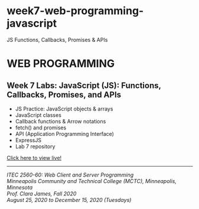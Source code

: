 # week7-web-programming-javascript

JS Functions, Callbacks, Promises &amp; APIs

<h1>WEB PROGRAMMING</h1>

<h2>Week 7 Labs: JavaScript (JS): Functions, Callbacks, Promises, and APIs</h2>

<ul>
  <li>JS Practice: JavaScript objects & arrays</li>
  <li>JavaScript classes</li>
  <li>Callback functions & Arrow notations</li>
  <li>fetch() and promises</li>
  <li>API (Application Programming Interface)</li>
  <li>ExpressJS</li>
  <li>Lab 7 repository</li>
</ul>

<a href="https://myverdict.github.io/week7-web-programming-javascript/index.html">
  Click here to view live!
</a>

<hr />

<p>
  <i>
    ITEC 2560-60: Web Client and Server Programming
    <br />
    Minneapolis Community and Technical College (MCTC), Minneapolis, Minnesota
    <br />
    Prof. Clara James, Fall 2020
    <br />
    August 25, 2020 to December 15, 2020 (Tuesdays)
  </i>
</p>
